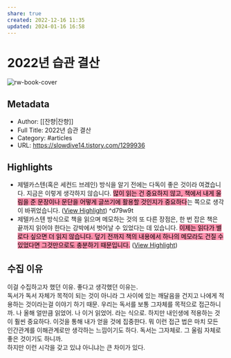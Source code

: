 ```yaml
---
share: true
created: 2022-12-16 11:35
updated: 2024-01-16 16:58
---
```


# 2022년 습관 결산

![rw-book-cover](https://img1.daumcdn.net/thumb/R800x0/?scode=mtistory2&fname=https%3A%2F%2Ft1.daumcdn.net%2Ftistory_admin%2Fstatic%2Fimages%2FopenGraph%2Fopengraph.png)

## Metadata
- Author: [[잔향|잔향]]
- Full Title: 2022년 습관 결산
- Category: #articles
- URL: https://slowdive14.tistory.com/1299936

## Highlights
- 제텔카스텐(혹은 세컨드 브레인) 방식을 알기 전에는 다독이 좋은 것이라 여겼습니다. 지금은 이렇게 생각하지 않습니다. <mark style="background: #FF5582A6;">많이 읽는 건 중요하지 않고, 책에서 내게 울림을 준 문장이나 문단을 어떻게 글쓰기에 활용할 것인지가 중요하다</mark>는 쪽으로 생각이 바뀌었습니다. ([View Highlight](https://read.readwise.io/read/01gmcaja2c7qwbtd8gt8v4j6dp)) ^d79w9t
- 제텔카스텐 방식으로 책을 읽으며 메모하는 것의 또 다른 장점은, 한 번 잡은 책은 끝까지 읽어야 한다는 강박에서 벗어날 수 있었다는 데 있습니다. <mark style="background: #FF5582A6;">이제는 읽다가 별로다 싶으면 더 읽지 않습니다. 덮기 전까지 책의 내용에서 하나의 메모라도 건질 수 있었다면 그것만으로도 충분하기 때문입니다.</mark> ([View Highlight](https://read.readwise.io/read/01gmcajf8qvdkypazzzpby3030))


## 수집 이유
이걸 수집하고자 했던 이유. 좋다고 생각했던 이유는.  
독서가 독서 자체가 목적이 되는 것이 아니라 그 사이에 있는 깨달음을 건지고 나에게 적용하는 것이라는걸 이야기 하기 때문. 우리는 독서를 보통 그자체를 목적으로 접근하니까. 나 올해 얼만큼 읽었어. 나 이거 읽었어. 라는 식으로. 하지만 내인생에 적용하는 것이 훨씬 중요하다. 이것을 통해 내가 얻을 것에 집중한다. 뭐 이런 접근 법은 마치 모든 인간관계를 이해관계로만 생각하는 느낌이기도 하다. 독서는 그자체로. 그 울림 자체로 좋은 것이기도 하니까.  
하지만 이런 시각을 갖고 있냐 아니냐는 큰 차이가 있다.